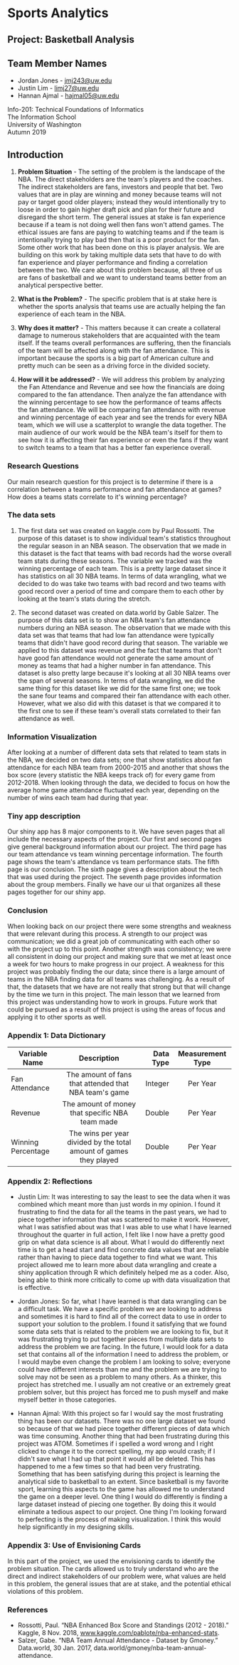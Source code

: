 # Sports Analytics

## Project: Basketball Analysis

## Team Member Names
* Jordan Jones - jmj243@uw.edu
* Justin Lim - limj27@uw.edu
* Hannan Ajmal - hajmal05@uw.edu

Info-201: Technical Foundations of Informatics <br />
The Information School <br />
University of Washington <br />
Autumn 2019

## Introduction
1. **Problem Situation** - The setting of the problem is the landscape of the NBA. The direct stakeholders are the team's players and the coaches. The indirect stakeholders are fans, investors and people that bet. Two values that are in play are winning and money because teams will not pay or target good older players; instead they would intentionally try to loose in order to gain higher draft pick and plan for their future and disregard the short term. The general issues at stake is fan experience because if a team is not doing well then fans won't attend games. The ethical issues are fans are paying to watching teams and if the team is intentionally trying to play bad then that is a poor product for the fan. Some other work that has been done on this is player analysis. We are building on this work by taking multiple data sets that have to do with fan experience and player performance and finding a correlation between the two. We care about this problem because, all three of us are fans of basketball and we want to understand teams better from an analytical perspective better.  

2. **What is the Problem?** - The specific problem that is at stake here is whether the sports analysis that teams use are actually helping the fan experience of each team in the NBA.

3. **Why does it matter?** - This matters because it can create a collateral damage to numerous stakeholders that are acquainted with the team itself. If the teams overall performances are suffering, then the financials of the team will be affected along with the fan attendance. This is important because the sports is a big part of American culture and pretty much can be seen as a driving force in the divided society.

4. **How will it be addressed?** - We will address this problem by analyzing the Fan Attendance and Revenue and see how the financials are doing compared to the fan attendance. Then analyze the fan attendance with the winning percentage to see how the performance of teams affects the fan attendance. We will be comparing fan attendance with revenue and winning percentage of each year and see the trends for every NBA team, which we will use a scatterplot to wrangle the data together. The main audience of our work would be the NBA team's itself for them to see how it is affecting their fan experience or even the fans if they want to switch teams to a team that has a better fan experience overall.

### Research Questions
Our main research question for this project is to determine if there is a
correlation between a teams performance and fan attendance at games? How does a teams stats correlate to it's winning percentage?


### The data sets
1. The first data set was created on kaggle.com by Paul Rossotti. The purpose of this dataset is to show individual team's statistics throughout the regular season in an NBA season. The observation that we made in this dataset is the fact that teams with bad records had the worse overall team stats during these seasons. The variable we tracked was the winning percentage of each team. This is a pretty large dataset since it has statistics on all 30 NBA teams. In terms of data wrangling, what we decided to do was take two teams with bad record and two teams with good record over a period of time and compare them to each other by looking at the team's stats during the stretch.

2. The second dataset was created on data.world by Gable Salzer. The purpose of this data set is to show an NBA team's fan attendance numbers during an NBA season. The observation that we made with this data set was that teams that had low fan attendance were typically teams that didn't have good record during that season. The variable we applied to this dataset was revenue and the fact that teams that don't have good fan attendance would not generate the same amount of money as teams that had a higher number in fan attendance. This dataset is also pretty large because it's looking at all 30 NBA teams over the span of several seasons. In terms of data wrangling, we did the same thing for this dataset like we did for the same first one; we took the sane four teams and compared their fan attendance with each other. However, what we also did with this dataset is that we compared it to the first one to see if these team's overall stats correlated to their fan attendance as well.


### Information Visualization
After looking at a number of different data sets that related to team stats in the NBA, we decided on two data sets; one that show statistics about fan attendance for each NBA team from 2000-2015 and another that shows the box score (every statistic the NBA keeps track of) for every game from 2012-2018. When looking through the data, we decided to focus on how the average home game attendance fluctuated each year, depending on the number of wins each team had during that year.


### Tiny app description
Our shiny app has 8 major components to it. We have seven pages that all include the necessary aspects of the project. Our first and second pages give general background information about our project. The third page has our team attendance vs team winning percentage information. The fourth page shows the team's attendance vs team performance stats. The fifth page is our conclusion. The sixth page gives a description about the tech that was used during the project. The seventh page provides information about the group members. Finally we have our ui that organizes all these pages together for our shiny app.


### Conclusion
When looking back on our project there were some strengths and weakness that were relevant during this process. A strength to our project was communication; we did a great job of communicating with each other so with the project up to this point. Another strength was consistency; we were all consistent in doing our project and making sure that we met at least once a week for two hours to make progress in our project. A weakness for this project was probably finding the our data; since there is a large amount of teams in the NBA finding data for all teams was challenging. As a result of that, the datasets that we have are not really that strong but that will change by the time we turn in this project. The main lesson that we learned from this project was understanding how to work in groups. Future work that could be pursued as a result of this project is using the areas of focus and applying it to other sports as well.


### Appendix 1: Data Dictionary
| Variable Name     | Description   | Data Type  | Measurement Type |
| ----------------- |:-------------:|-----------:|:----------------:|
| Fan Attendance    | The amount of fans that attended that NBA team's game| Integer | Per Year |
| Revenue           | The amount of money that specific NBA team made | Double | Per Year |
| Winning Percentage| The wins per year divided by the total amount of games they played | Double | Per Year |

### Appendix 2: Reflections
* Justin Lim: It was interesting to say the least to see the data when it was combined which meant more than just words in my opinion. I found it frustrating to find the data for all the teams in the past years, we had to piece together information that was scattered to make it work. However, what I was satisfied about was that I was able to use what I have learned throughout the quarter in full action, I felt like I now have a pretty good grip on what data science is all about. What I would do differently next time is to get a head start and find concrete data values that are reliable rather than having to piece data together to find what we want. This project allowed me to learn more about data wrangling and create a shiny application through R which definitely helped me as a coder. Also, being able to think more critically to come up with data visualization that is effective.

* Jordan Jones: So far, what I have learned is that data wrangling can be a difficult task. We have a specific problem we are looking to address and sometimes it is hard to find all of the correct data to use in order to support your solution to the problem. I found it satisfying that we found some data sets that is related to the problem we are looking to fix, but it was frustrating trying to put together pieces from multiple data sets to address the problem we are facing. In the future, I would look for a data set that contains all of the information I need to address the problem, or I would maybe even change the problem I am looking to solve; everyone could have different interests than me and the problem we are trying to solve may not be seen as a problem to many others. As a thinker, this project has stretched me. I usually am not creative or an extremely great problem solver, but this project has forced me to push myself and make myself better in those categories.

* Hannan Ajmal: With this project so far I would say the most frustrating thing has been our datasets. There was no one large dataset we found so because of that we had piece together different pieces of data which was time consuming. Another thing that had been frustrating during this project was ATOM. Sometimes if i spelled a word wrong and I right clicked to change it to the correct spelling, my app would crash; if I didn't save what I had up that point it would all be deleted. This has happened to me a few times so that had been very frustrating. Something that has been satisfying during this project is learning the analytical side to basketball to an extent. Since basketball is my favorite sport, learning this aspects to the game has allowed me to understand the game on a deeper level. One thing I would do differently is finding a large dataset instead of piecing one together. By doing this it would eliminate a tedious aspect to our project. One thing I'm looking forward to perfecting is the process of making visualization. I think this would help significantly in my designing skills.

### Appendix 3: Use of Envisioning Cards
In this part of the project, we used the envisioning cards to identify the problem situation. The cards allowed us to truly understand who are the direct and indirect stakeholders of our problem were, what values are held in this problem, the general issues that are at stake, and the potential ethical violations of this problem.

### References
* Rossotti, Paul. “NBA Enhanced Box Score and Standings (2012 - 2018).” Kaggle, 8 Nov. 2018, www.kaggle.com/pablote/nba-enhanced-stats.
* Salzer, Gabe. “NBA Team Annual Attendance - Dataset by Gmoney.” Data.world, 30 Jan. 2017, data.world/gmoney/nba-team-annual-attendance.
